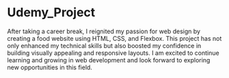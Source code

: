 # Udemy_Project
After taking a career break, I reignited my passion for web design by creating a food website using HTML, CSS, and Flexbox. This project has not only enhanced my technical skills but also boosted my confidence in building visually appealing and responsive layouts. I am excited to continue learning and growing in web development and look forward to exploring new opportunities in this field.
